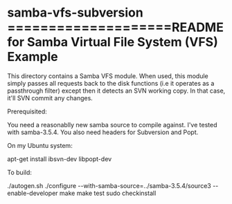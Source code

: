 samba-vfs-subversion
====================README for Samba Virtual File System (VFS) Example
===================================================

This directory contains a Samba VFS module.  When used,
this module simply passes all requests back to the disk functions
(i.e it operates as a passthrough filter) except then it detects
an SVN working copy. In that case, it'll SVN commit any changes.

Prerequisited:

You need a reasonablly new samba source to compile against. I've
tested with samba-3.5.4. You also need headers for Subversion and Popt.

On my Ubuntu system:

apt-get install ibsvn-dev libpopt-dev

To build:

./autogen.sh
./configure  --with-samba-source=../samba-3.5.4/source3 --enable-developer
make
make test
sudo checkinstall
